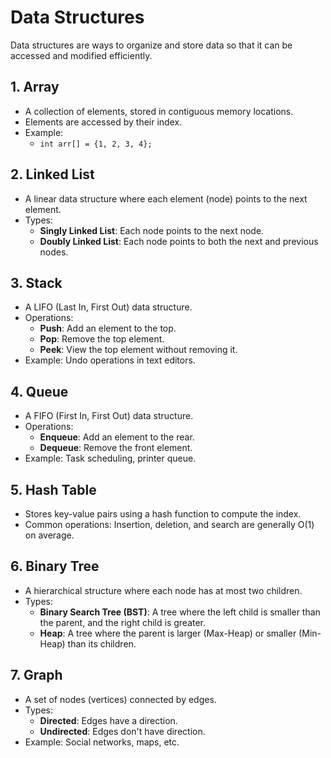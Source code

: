 # Data Structures

Data structures are ways to organize and store data so that it can be accessed and modified efficiently.

## 1. Array

- A collection of elements, stored in contiguous memory locations.
- Elements are accessed by their index.
- Example:
  - `int arr[] = {1, 2, 3, 4};`

## 2. Linked List

- A linear data structure where each element (node) points to the next element.
- Types:
  - **Singly Linked List**: Each node points to the next node.
  - **Doubly Linked List**: Each node points to both the next and previous nodes.

## 3. Stack

- A LIFO (Last In, First Out) data structure.
- Operations:
  - **Push**: Add an element to the top.
  - **Pop**: Remove the top element.
  - **Peek**: View the top element without removing it.
- Example: Undo operations in text editors.

## 4. Queue

- A FIFO (First In, First Out) data structure.
- Operations:
  - **Enqueue**: Add an element to the rear.
  - **Dequeue**: Remove the front element.
- Example: Task scheduling, printer queue.

## 5. Hash Table

- Stores key-value pairs using a hash function to compute the index.
- Common operations: Insertion, deletion, and search are generally O(1) on average.

## 6. Binary Tree

- A hierarchical structure where each node has at most two children.
- Types:
  - **Binary Search Tree (BST)**: A tree where the left child is smaller than the parent, and the right child is greater.
  - **Heap**: A tree where the parent is larger (Max-Heap) or smaller (Min-Heap) than its children.

## 7. Graph

- A set of nodes (vertices) connected by edges.
- Types:
  - **Directed**: Edges have a direction.
  - **Undirected**: Edges don't have direction.
- Example: Social networks, maps, etc.
